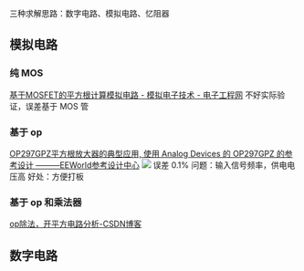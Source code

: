 三种求解思路：数字电路、模拟电路、忆阻器
## 模拟电路
### 纯 MOS
[基于MOSFET的平方根计算模拟电路 - 模拟电子技术 - 电子工程网](https://www.eechina.com/thread-3068-1-1.html)
不好实际验证，误差基于 MOS 管
### 基于 op
[OP297GPZ平方根放大器的典型应用, 使用 Analog Devices 的 OP297GPZ 的参考设计 ———EEWorld参考设计中心](https://www.eeworld.com.cn/RDesigns_detail/49437)
![](https://raw.githubusercontent.com/acdefg/cdn/main/obsidian/202411142204982.png?token=ALRC6IXCQK5HHLU46NAKAHDHGYB3K)
误差 0.1%
问题：输入信号频率，供电电压高
好处：方便打板
### 基于 op 和乘法器
[op除法，开平方电路分析-CSDN博客](https://blog.csdn.net/gtkknd/article/details/90017431)

## 数字电路
